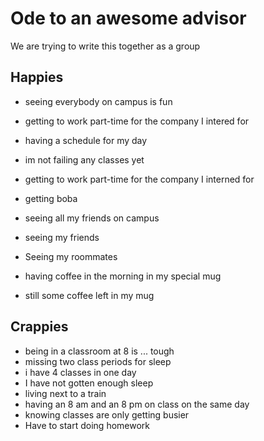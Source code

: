 # Ode to an awesome advisor
We are trying to write this together as a group


## Happies

- seeing everybody on campus is fun

- getting to work part-time for the company I intered for
- having a schedule for my day
- im not failing any classes yet
- getting to work part-time for the company I interned for
- getting boba
- seeing all my friends on campus
- seeing my friends
- Seeing my roommates
- having coffee in the morning in my special mug
- still some coffee left in my mug


## Crappies

- being in a classroom at 8 is ... tough
- missing two class periods for sleep
- i have 4 classes in one day
- I have not gotten enough sleep
- living next to a train
- having an 8 am and an 8 pm on class on the same day
- knowing classes are only getting busier
- Have to start doing homework

